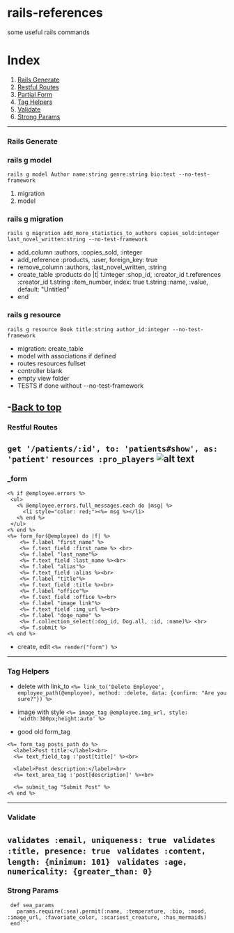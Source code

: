 # rails-references
some useful rails commands

# Index
1. [Rails Generate](#Rails-Generate)
2. [Restful Routes](#Restful-Routes)
3. [Partial Form](#_form)
4. [Tag Helpers](#Tag-Helpers)
5. [Validate](#Validate)
6. [Strong Params](#Strong-Params)
---
### Rails Generate
### rails g model
```rails g model Author name:string genre:string bio:text --no-test-framework```
  1. migration
  2. model
### rails g migration 
```rails g migration add_more_statistics_to_authors copies_sold:integer last_novel_written:string --no-test-framework```
  * add_column :authors, :copies_sold, :integer
  * add_reference :products, :user, foreign_key: true
  * remove_column :authors, :last_novel_written, :string
  * create_table :products do |t|
    t.integer :shop_id, :creator_id
    t.references :creator_id
    t.string  :item_number, index: true
    t.string  :name, :value, default: "Untitled"
  * end
### rails g resource
  ``` rails g resource Book title:string author_id:integer --no-test-framework ```
  * migration: create_table
  * model with associations if defined
  * routes resources fullset
  * controller blank
  * empty view folder
  * TESTS if done without --no-test-framework

-[Back to top](#Index)
---
### Restful Routes
```get '/patients/:id', to: 'patients#show', as: 'patient'```
```resources :pro_players```
![alt text](https://i.stack.imgur.com/64uf4.png)
---
### _form
```
<% if @employee.errors %>
 <ul>
   <% @employee.errors.full_messages.each do |msg| %>
     <li style="color: red;"><%= msg %></li>
   <% end %>
 </ul>
<% end %>
<%= form_for(@employee) do |f| %>
    <%= f.label "first_name" %>
    <%= f.text_field :first_name %> <br>
    <%= f.label "last_name"%>
    <%= f.text_field :last_name %><br>
    <%= f.label "alias"%>
    <%= f.text_field :alias %><br>
    <%= f.label "title"%>
    <%= f.text_field :title %><br>
    <%= f.label "office"%>
    <%= f.text_field :office %><br>
    <%= f.label "image link"%>
    <%= f.text_field :img_url %><br>
    <%= f.label "doge_name" %>
    <%= f.collection_select(:dog_id, Dog.all, :id, :name)%> <br>
    <%= f.submit %>
<% end %>
```
* create, edit
```<%= render("form") %>```
---

### Tag Helpers

* delete with link_to
```<%= link_to('Delete Employee', employee_path(@employee), method: :delete, data: {confirm: "Are you sure?"}) %>```

* image with style
```<%= image_tag @employee.img_url, style: 'width:300px;height:auto' %>```

* good old form_tag
```
<%= form_tag posts_path do %>
  <label>Post title:</label><br>
  <%= text_field_tag :'post[title]' %><br>

  <label>Post description:</label><br>
  <%= text_area_tag :'post[description]' %><br>

  <%= submit_tag "Submit Post" %>
<% end %>
```
---
### Validate
```validates :email, uniqueness: true ```
```validates :title, presence: true ```
```validates :content, length: {minimum: 101} ```
```validates :age, numericality: {greater_than: 0} ```
---
### Strong Params
```private
 def sea_params
   params.require(:sea).permit(:name, :temperature, :bio, :mood, :image_url, :favoriate_color, :scariest_creature, :has_mermaids)
 end```
